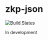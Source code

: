 # zkp-json
[![Build Status](https://travis-ci.org/amitshlo/zkp-json.svg?branch=master)](https://travis-ci.org/amitshlo/zkp-json)

In development